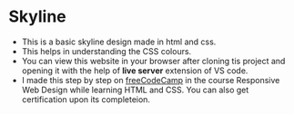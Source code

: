 # Skyline

* This is a basic skyline design made in html and css.
* This helps in understanding the CSS colours.
* You can view this website in your browser after cloning tis project and opening it with the help of **live server** extension of VS code.
* I made this step by step on [freeCodeCamp](https://www.freecodecamp.org/) in the course Responsive Web Design while learning HTML and CSS. You can also get certification upon its completeion.
